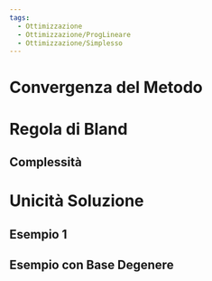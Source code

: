 ```yaml
---
tags:
  - Ottimizzazione
  - Ottimizzazione/ProgLineare
  - Ottimizzazione/Simplesso
---
```

# Convergenza del Metodo

# Regola di Bland

## Complessità

# Unicità Soluzione

## Esempio 1

## Esempio con Base Degenere